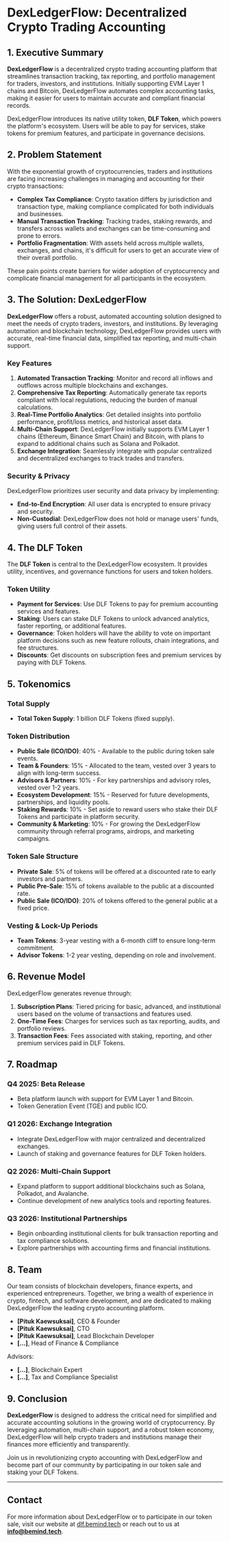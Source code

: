 # DexLedgerFlow: Decentralized Crypto Trading Accounting

## 1. Executive Summary

**DexLedgerFlow** is a decentralized crypto trading accounting platform that streamlines transaction tracking, tax reporting, and portfolio management for traders, investors, and institutions. Initially supporting EVM Layer 1 chains and Bitcoin, DexLedgerFlow automates complex accounting tasks, making it easier for users to maintain accurate and compliant financial records.

DexLedgerFlow introduces its native utility token, **DLF Token**, which powers the platform's ecosystem. Users will be able to pay for services, stake tokens for premium features, and participate in governance decisions.

## 2. Problem Statement

With the exponential growth of cryptocurrencies, traders and institutions are facing increasing challenges in managing and accounting for their crypto transactions:

- **Complex Tax Compliance**: Crypto taxation differs by jurisdiction and transaction type, making compliance complicated for both individuals and businesses.
- **Manual Transaction Tracking**: Tracking trades, staking rewards, and transfers across wallets and exchanges can be time-consuming and prone to errors.
- **Portfolio Fragmentation**: With assets held across multiple wallets, exchanges, and chains, it's difficult for users to get an accurate view of their overall portfolio.

These pain points create barriers for wider adoption of cryptocurrency and complicate financial management for all participants in the ecosystem.

## 3. The Solution: DexLedgerFlow

**DexLedgerFlow** offers a robust, automated accounting solution designed to meet the needs of crypto traders, investors, and institutions. By leveraging automation and blockchain technology, DexLedgerFlow provides users with accurate, real-time financial data, simplified tax reporting, and multi-chain support.

### Key Features

1. **Automated Transaction Tracking**: Monitor and record all inflows and outflows across multiple blockchains and exchanges.
2. **Comprehensive Tax Reporting**: Automatically generate tax reports compliant with local regulations, reducing the burden of manual calculations.
3. **Real-Time Portfolio Analytics**: Get detailed insights into portfolio performance, profit/loss metrics, and historical asset data.
4. **Multi-Chain Support**: DexLedgerFlow initially supports EVM Layer 1 chains (Ethereum, Binance Smart Chain) and Bitcoin, with plans to expand to additional chains such as Solana and Polkadot.
5. **Exchange Integration**: Seamlessly integrate with popular centralized and decentralized exchanges to track trades and transfers.

### Security & Privacy

DexLedgerFlow prioritizes user security and data privacy by implementing:

- **End-to-End Encryption**: All user data is encrypted to ensure privacy and security.
- **Non-Custodial**: DexLedgerFlow does not hold or manage users' funds, giving users full control of their assets.

## 4. The DLF Token

The **DLF Token** is central to the DexLedgerFlow ecosystem. It provides utility, incentives, and governance functions for users and token holders.

### Token Utility

- **Payment for Services**: Use DLF Tokens to pay for premium accounting services and features.
- **Staking**: Users can stake DLF Tokens to unlock advanced analytics, faster reporting, or additional features.
- **Governance**: Token holders will have the ability to vote on important platform decisions such as new feature rollouts, chain integrations, and fee structures.
- **Discounts**: Get discounts on subscription fees and premium services by paying with DLF Tokens.

## 5. Tokenomics

### Total Supply

- **Total Token Supply**: 1 billion DLF Tokens (fixed supply).

### Token Distribution

- **Public Sale (ICO/IDO)**: 40% - Available to the public during token sale events.
- **Team & Founders**: 15% - Allocated to the team, vested over 3 years to align with long-term success.
- **Advisors & Partners**: 10% - For key partnerships and advisory roles, vested over 1-2 years.
- **Ecosystem Development**: 15% - Reserved for future developments, partnerships, and liquidity pools.
- **Staking Rewards**: 10% - Set aside to reward users who stake their DLF Tokens and participate in platform security.
- **Community & Marketing**: 10% - For growing the DexLedgerFlow community through referral programs, airdrops, and marketing campaigns.

### Token Sale Structure

- **Private Sale**: 5% of tokens will be offered at a discounted rate to early investors and partners.
- **Public Pre-Sale**: 15% of tokens available to the public at a discounted rate.
- **Public Sale (ICO/IDO)**: 20% of tokens offered to the general public at a fixed price.

### Vesting & Lock-Up Periods

- **Team Tokens**: 3-year vesting with a 6-month cliff to ensure long-term commitment.
- **Advisor Tokens**: 1-2 year vesting, depending on role and involvement.

## 6. Revenue Model

DexLedgerFlow generates revenue through:

1. **Subscription Plans**: Tiered pricing for basic, advanced, and institutional users based on the volume of transactions and features used.
2. **One-Time Fees**: Charges for services such as tax reporting, audits, and portfolio reviews.
3. **Transaction Fees**: Fees associated with staking, reporting, and other premium services paid in DLF Tokens.

## 7. Roadmap

### Q4 2025: Beta Release

- Beta platform launch with support for EVM Layer 1 and Bitcoin.
- Token Generation Event (TGE) and public ICO.

### Q1 2026: Exchange Integration

- Integrate DexLedgerFlow with major centralized and decentralized exchanges.
- Launch of staking and governance features for DLF Token holders.

### Q2 2026: Multi-Chain Support

- Expand platform to support additional blockchains such as Solana, Polkadot, and Avalanche.
- Continue development of new analytics tools and reporting features.

### Q3 2026: Institutional Partnerships

- Begin onboarding institutional clients for bulk transaction reporting and tax compliance solutions.
- Explore partnerships with accounting firms and financial institutions.

## 8. Team

Our team consists of blockchain developers, finance experts, and experienced entrepreneurs. Together, we bring a wealth of experience in crypto, fintech, and software development, and are dedicated to making DexLedgerFlow the leading crypto accounting platform.

- **[Pituk Kaewsuksai]**, CEO & Founder
- **[Pituk Kaewsuksai]**, CTO
- **[Pituk Kaewsuksai]**, Lead Blockchain Developer
- **[...]**, Head of Finance & Compliance

Advisors:

- **[...]**, Blockchain Expert
- **[...]**, Tax and Compliance Specialist

## 9. Conclusion

**DexLedgerFlow** is designed to address the critical need for simplified and accurate accounting solutions in the growing world of cryptocurrency. By leveraging automation, multi-chain support, and a robust token economy, DexLedgerFlow will help crypto traders and institutions manage their finances more efficiently and transparently.

Join us in revolutionizing crypto accounting with DexLedgerFlow and become part of our community by participating in our token sale and staking your DLF Tokens.

---

## Contact

For more information about DexLedgerFlow or to participate in our token sale, visit our website at [dlf.bemind.tech](https://dlf.bemind.tech) or reach out to us at **info@bemind.tech**.
